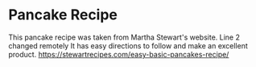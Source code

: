 # Pancake Recipe
This pancake recipe was taken from Martha Stewart's website. Line 2 changed remotely
It has easy directions to follow and make an excellent product.
https://stewartrecipes.com/easy-basic-pancakes-recipe/
